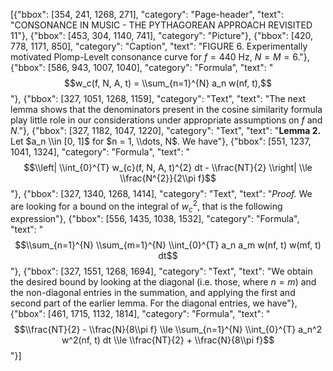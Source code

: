 [{"bbox": [354, 241, 1268, 271], "category": "Page-header", "text": "CONSONANCE IN MUSIC - THE PYTHAGOREAN APPROACH REVISITED 11"}, {"bbox": [453, 304, 1140, 741], "category": "Picture"}, {"bbox": [420, 778, 1171, 850], "category": "Caption", "text": "FIGURE 6. Experimentally motivated Plomp-Levelt consonance curve for $f = 440$ Hz, $N = M = 6$."}, {"bbox": [586, 943, 1007, 1040], "category": "Formula", "text": "$$w_c(f, N, A, t) = \\sum_{n=1}^{N} a_n w(nf, t),$$"}, {"bbox": [327, 1051, 1268, 1159], "category": "Text", "text": "The next lemma shows that the denominators present in the cosine similarity formula play little role in our considerations under appropriate assumptions on $f$ and $N$."}, {"bbox": [327, 1182, 1047, 1220], "category": "Text", "text": "**Lemma 2.** Let $a_n \\in [0, 1]$ for $n = 1, \\dots, N$. We have"}, {"bbox": [551, 1237, 1041, 1324], "category": "Formula", "text": "$$\\left| \\int_{0}^{T} w_{c}(f, N, A, t)^{2} dt - \\frac{NT}{2} \\right| \\le \\frac{N^{2}}{2\\pi f}$$"}, {"bbox": [327, 1340, 1268, 1414], "category": "Text", "text": "*Proof.* We are looking for a bound on the integral of $w_c^2$, that is the following expression"}, {"bbox": [556, 1435, 1038, 1532], "category": "Formula", "text": "$$\\sum_{n=1}^{N} \\sum_{m=1}^{N} \\int_{0}^{T} a_n a_m w(nf, t) w(mf, t) dt$$"}, {"bbox": [327, 1551, 1268, 1694], "category": "Text", "text": "We obtain the desired bound by looking at the diagonal (i.e. those, where $n = m$) and the non-diagonal entries in the summation, and applying the first and second part of the earlier lemma. For the diagonal entries, we have"}, {"bbox": [461, 1715, 1132, 1814], "category": "Formula", "text": "$$\\frac{NT}{2} - \\frac{N}{8\\pi f} \\le \\sum_{n=1}^{N} \\int_{0}^{T} a_n^2 w^2(nf, t) dt \\le \\frac{NT}{2} + \\frac{N}{8\\pi f}$$"}]